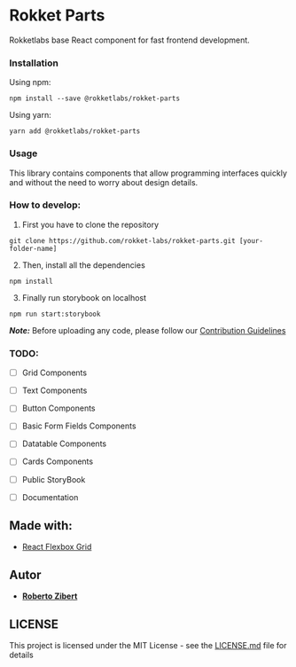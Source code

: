 
# Rokket Parts

Rokketlabs base React component for fast frontend development.

### Installation

Using npm:

```
npm install --save @rokketlabs/rokket-parts
```

Using yarn:

```
yarn add @rokketlabs/rokket-parts
```

### Usage

This library contains components that allow programming interfaces quickly and without the need to worry about design details.

### How to develop:

1. First you have to clone the repository
```
git clone https://github.com/rokket-labs/rokket-parts.git [your-folder-name]
```
2. Then, install all the dependencies
```
npm install
```
3. Finally run storybook on localhost
```
npm run start:storybook
```

***Note:***  Before uploading any code, please follow our [Contribution Guidelines](https://github.com/rokket-labs/rokket-parts/blob/master/CONTRIBUTING.MD) 


### TODO:
 - [ ] Grid Components
 - [ ] Text Components
 - [ ] Button Components
 - [ ] Basic Form Fields Components
 - [ ] Datatable Components
 - [ ] Cards Components
 - [ ] Public StoryBook
 - [ ] Documentation


## Made with:
* [React Flexbox Grid](https://roylee0704.github.io/react-flexbox-grid) 



## Autor

* **[Roberto Zibert](https://github.com/robertzibert)** 

## LICENSE

This project is licensed under the MIT License - see the [LICENSE.md](LICENSE.md) file for details

